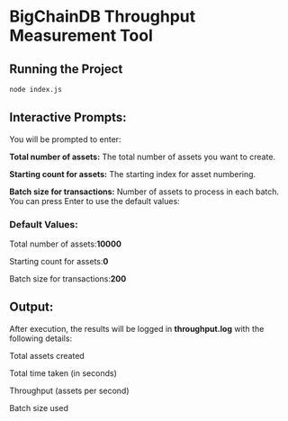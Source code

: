 # BigChainDB Throughput Measurement Tool

## Running the Project
```bash
node index.js
```


## Interactive Prompts:

You will be prompted to enter:

**Total number of assets:** The total number of assets you want to create.

**Starting count for assets:** The starting index for asset numbering.

**Batch size for transactions:** Number of assets to process in each batch.
You can press Enter to use the default values:

### Default Values:
Total number of assets:**10000**

Starting count for assets:**0**

Batch size for transactions:**200**


## Output:

After execution, the results will be logged in **throughput.log** with the following details:

Total assets created

Total time taken (in seconds)

Throughput (assets per second)

Batch size used